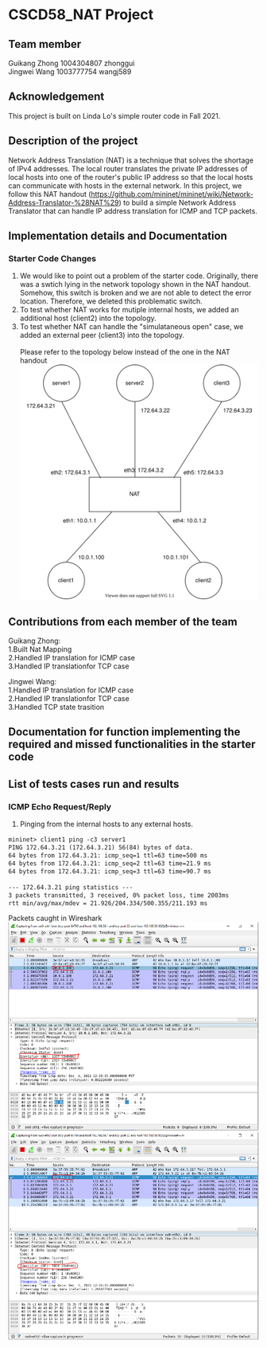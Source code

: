 # CSCD58_NAT Project

## Team member
Guikang Zhong 1004304807 zhonggui<br>
Jingwei Wang 1003777754 wangj589<br>

## Acknowledgement
This project is built on Linda Lo's simple router code in Fall 2021.

## Description of the project
Network Address Translation (NAT) is a technique that solves the shortage of IPv4 addresses. The local router translates the private IP addresses of local hosts into one of the router's public IP address so that the local hosts can communicate with hosts in the external network. In this project, we follow this NAT handout (https://github.com/mininet/mininet/wiki/Network-Address-Translator-%28NAT%29) to build a simple Network Address Translator that can handle IP address translation for ICMP and TCP packets. 

## Implementation details and Documentation

### Starter Code Changes
1. We would like to point out a problem of the starter code. Originally, there was a swtich lying in the network topology shown in the NAT handout. Somehow, this switch is broken and we are not able to detect the error location. Therefore, we deleted this problematic switch.<br>
2. To test whether NAT works for mutiple internal hosts, we added an additional host (client2) into the topology.<br>
3. To test whether NAT can handle the "simulataneous open" case, we added an external peer (client3) into the topology.<br><br>
Please refer to the topology below instead of the one in the NAT handout<br>
![alt text](/images/modified_topology.svg "modified topology")

## Contributions from each member of the team
Guikang Zhong:<br>
1.Built Nat Mapping<br>
2.Handled IP translation for ICMP case<br>
3.Handled IP translationfor TCP case<br>

Jingwei Wang:<br>
1.Handled IP translation for ICMP case<br>
2.Handled IP translationfor TCP case<br>
3.Handled TCP state trasition<br>



## Documentation for function implementing the required and missed functionalities in the starter code

## List of tests cases run and results
### ICMP Echo Request/Reply
1. Pinging from the internal hosts to any external hosts.
```console
mininet> client1 ping -c3 server1
PING 172.64.3.21 (172.64.3.21) 56(84) bytes of data.
64 bytes from 172.64.3.21: icmp_seq=1 ttl=63 time=500 ms
64 bytes from 172.64.3.21: icmp_seq=2 ttl=63 time=21.9 ms
64 bytes from 172.64.3.21: icmp_seq=3 ttl=63 time=90.7 ms

--- 172.64.3.21 ping statistics ---
3 packets transmitted, 3 received, 0% packet loss, time 2003ms
rtt min/avg/max/mdev = 21.926/204.334/500.355/211.193 ms
```
Packets caught in Wireshark <br>
![alt text](/images/ICMP_echo_request_eth1.png "ICMP_echo_request_eth1")
![alt text](/images/ICMP_echo_request_eth2.png "ICMP_echo_request_eth2")
